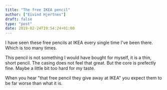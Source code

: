 ```yaml
---
title: "The free IKEA pencil"
author: ["Eivind Hjertnes"]
draft: false
type: "post"
date: 2019-02-24T19:54:24+01:00
---
```


I have seen these free pencils at IKEA every single time I've been
there. Which is too many times.

This pencil is not something I would have bought for myself, it is a
thin, short pencil. The casing does not feel that great. But the core is
prefectly fine. Maybe a little bit too hard for my taste.

When you hear "that free pencil they give away at IKEA" you expect them
to be far worse than what it is.

